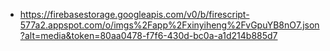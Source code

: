- https://firebasestorage.googleapis.com/v0/b/firescript-577a2.appspot.com/o/imgs%2Fapp%2Fxinyiheng%2FvGpuYB8nO7.json?alt=media&token=80aa0478-f7f6-430d-bc0a-a1d214b885d7
